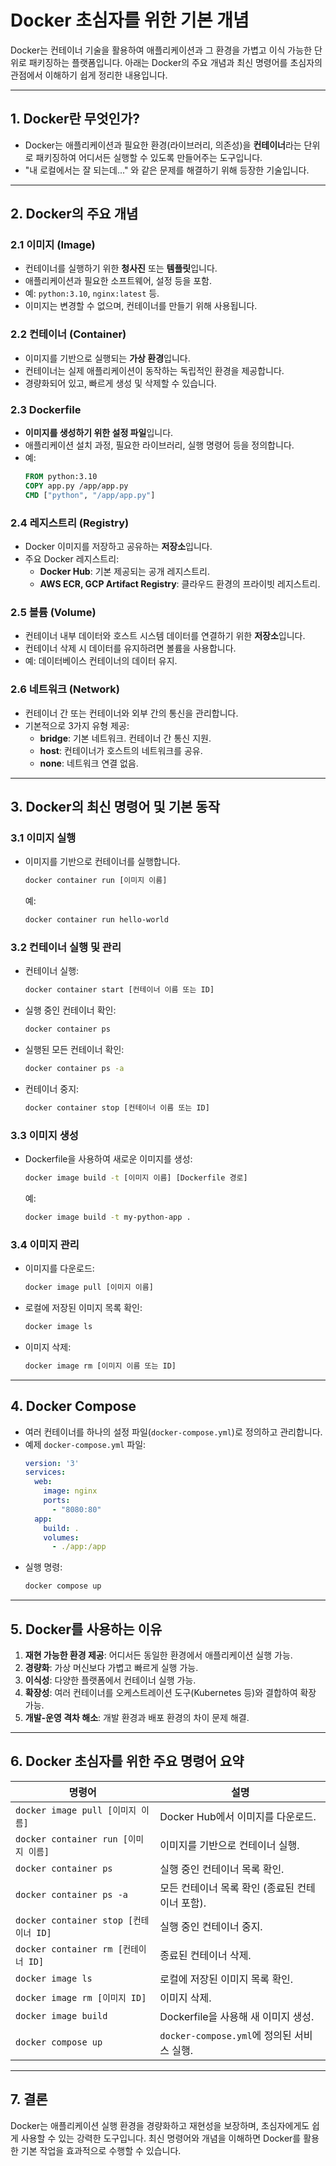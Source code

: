 
# Docker 초심자를 위한 기본 개념

Docker는 컨테이너 기술을 활용하여 애플리케이션과 그 환경을 가볍고 이식 가능한 단위로 패키징하는 플랫폼입니다. 아래는 Docker의 주요 개념과 최신 명령어를 초심자의 관점에서 이해하기 쉽게 정리한 내용입니다.

---

## 1. Docker란 무엇인가?
- Docker는 애플리케이션과 필요한 환경(라이브러리, 의존성)을 **컨테이너**라는 단위로 패키징하여 어디서든 실행할 수 있도록 만들어주는 도구입니다.
- "내 로컬에서는 잘 되는데..."  와 같은 문제를 해결하기 위해 등장한 기술입니다.

---

## 2. Docker의 주요 개념

### 2.1 이미지 (Image)
- 컨테이너를 실행하기 위한 **청사진** 또는 **템플릿**입니다.
- 애플리케이션과 필요한 소프트웨어, 설정 등을 포함.
- 예: `python:3.10`, `nginx:latest` 등.
- 이미지는 변경할 수 없으며, 컨테이너를 만들기 위해 사용됩니다.

### 2.2 컨테이너 (Container)
- 이미지를 기반으로 실행되는 **가상 환경**입니다.
- 컨테이너는 실제 애플리케이션이 동작하는 독립적인 환경을 제공합니다.
- 경량화되어 있고, 빠르게 생성 및 삭제할 수 있습니다.

### 2.3 Dockerfile
- **이미지를 생성하기 위한 설정 파일**입니다.
- 애플리케이션 설치 과정, 필요한 라이브러리, 실행 명령어 등을 정의합니다.
- 예:
  ```dockerfile
  FROM python:3.10
  COPY app.py /app/app.py
  CMD ["python", "/app/app.py"]
  ```

### 2.4 레지스트리 (Registry)
- Docker 이미지를 저장하고 공유하는 **저장소**입니다.
- 주요 Docker 레지스트리:
  - **Docker Hub**: 기본 제공되는 공개 레지스트리.
  - **AWS ECR, GCP Artifact Registry**: 클라우드 환경의 프라이빗 레지스트리.

### 2.5 볼륨 (Volume)
- 컨테이너 내부 데이터와 호스트 시스템 데이터를 연결하기 위한 **저장소**입니다.
- 컨테이너 삭제 시 데이터를 유지하려면 볼륨을 사용합니다.
- 예: 데이터베이스 컨테이너의 데이터 유지.

### 2.6 네트워크 (Network)
- 컨테이너 간 또는 컨테이너와 외부 간의 통신을 관리합니다.
- 기본적으로 3가지 유형 제공:
  - **bridge**: 기본 네트워크. 컨테이너 간 통신 지원.
  - **host**: 컨테이너가 호스트의 네트워크를 공유.
  - **none**: 네트워크 연결 없음.

---

## 3. Docker의 최신 명령어 및 기본 동작

### 3.1 이미지 실행
- 이미지를 기반으로 컨테이너를 실행합니다.
  ```bash
  docker container run [이미지 이름]
  ```
  예:
  ```bash
  docker container run hello-world
  ```

### 3.2 컨테이너 실행 및 관리
- 컨테이너 실행:
  ```bash
  docker container start [컨테이너 이름 또는 ID]
  ```
- 실행 중인 컨테이너 확인:
  ```bash
  docker container ps
  ```
- 실행된 모든 컨테이너 확인:
  ```bash
  docker container ps -a
  ```
- 컨테이너 중지:
  ```bash
  docker container stop [컨테이너 이름 또는 ID]
  ```

### 3.3 이미지 생성
- Dockerfile을 사용하여 새로운 이미지를 생성:
  ```bash
  docker image build -t [이미지 이름] [Dockerfile 경로]
  ```
  예:
  ```bash
  docker image build -t my-python-app .
  ```

### 3.4 이미지 관리
- 이미지를 다운로드:
  ```bash
  docker image pull [이미지 이름]
  ```
- 로컬에 저장된 이미지 목록 확인:
  ```bash
  docker image ls
  ```
- 이미지 삭제:
  ```bash
  docker image rm [이미지 이름 또는 ID]
  ```

---

## 4. Docker Compose
- 여러 컨테이너를 하나의 설정 파일(`docker-compose.yml`)로 정의하고 관리합니다.
- 예제 `docker-compose.yml` 파일:
  ```yaml
  version: '3'
  services:
    web:
      image: nginx
      ports:
        - "8080:80"
    app:
      build: .
      volumes:
        - ./app:/app
  ```
- 실행 명령:
  ```bash
  docker compose up
  ```

---

## 5. Docker를 사용하는 이유

1. **재현 가능한 환경 제공**: 어디서든 동일한 환경에서 애플리케이션 실행 가능.
2. **경량화**: 가상 머신보다 가볍고 빠르게 실행 가능.
3. **이식성**: 다양한 플랫폼에서 컨테이너 실행 가능.
4. **확장성**: 여러 컨테이너를 오케스트레이션 도구(Kubernetes 등)와 결합하여 확장 가능.
5. **개발-운영 격차 해소**: 개발 환경과 배포 환경의 차이 문제 해결.

---

## 6. Docker 초심자를 위한 주요 명령어 요약

| 명령어                             | 설명                                                                 |
|------------------------------------|----------------------------------------------------------------------|
| `docker image pull [이미지 이름]`  | Docker Hub에서 이미지를 다운로드.                                     |
| `docker container run [이미지 이름]` | 이미지를 기반으로 컨테이너 실행.                                     |
| `docker container ps`              | 실행 중인 컨테이너 목록 확인.                                        |
| `docker container ps -a`           | 모든 컨테이너 목록 확인 (종료된 컨테이너 포함).                       |
| `docker container stop [컨테이너 ID]` | 실행 중인 컨테이너 중지.                                             |
| `docker container rm [컨테이너 ID]` | 종료된 컨테이너 삭제.                                                |
| `docker image ls`                  | 로컬에 저장된 이미지 목록 확인.                                      |
| `docker image rm [이미지 ID]`      | 이미지 삭제.                                                        |
| `docker image build`               | Dockerfile을 사용해 새 이미지 생성.                                  |
| `docker compose up`                | `docker-compose.yml`에 정의된 서비스 실행.                          |

---

## 7. 결론

Docker는 애플리케이션 실행 환경을 경량화하고 재현성을 보장하며, 초심자에게도 쉽게 사용할 수 있는 강력한 도구입니다. 최신 명령어와 개념을 이해하면 Docker를 활용한 기본 작업을 효과적으로 수행할 수 있습니다.
